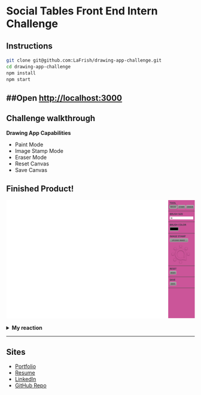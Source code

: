 # Social Tables Front End Intern Challenge

## Instructions

```bash
git clone git@github.com:LaFrish/drawing-app-challenge.git
cd drawing-app-challenge
npm install
npm start
```
##Open [http://localhost:3000](http://localhost:3000)
---

## Challenge walkthrough

<strong>Drawing App Capabilities</strong>
* Paint Mode
* Image Stamp Mode
* Eraser Mode
* Reset Canvas
* Save Canvas

## Finished Product!
![](./public/img/app.png)

<details>
<summary><strong>My reaction</strong></summary>

  >     ![](./happyDance.gif)

</details>

---

## Sites

* [Portfolio](http://lafrish.github.io/)
* [Resume](https://drive.google.com/open?id=0B9BDSYdQ3pr8eGxDbzB5SVVKLUdyWWJONHJpTGFBYkpGdFR3)
* [LinkedIn](https://www.linkedin.com/in/farishtahaider)
* [GitHub Repo](https://github.com/LaFrish)
